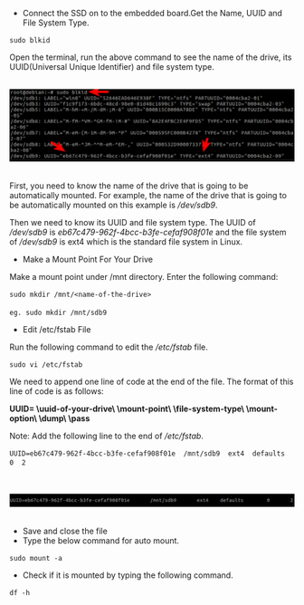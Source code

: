 



* Connect the SSD on to the embedded board.Get the Name, UUID and File System Type.

```
sudo blkid
```


Open the terminal, run the above command to see the name of the drive, its UUID(Universal Unique Identifier) and file system type.


<br>
<img src="https://github.com/Godson-Thomas/Automount-FS/blob/master/_1.png" width="700"><br><br>



First, you need to know the name of the drive that is going to be automatically mounted. For example, the name of the drive that is going to be automatically mounted on this example is _/dev/sdb9_.

Then we need to know its UUID and file system type. The UUID of _/dev/sdb9_ is _eb67c479-962f-4bcc-b3fe-cefaf908f01e_ and the file system of _/dev/sdb9_ is ext4 which is the standard file system in Linux.

* Make a Mount Point For Your Drive

 Make a mount point under /mnt directory. Enter the following command:
 ```
 sudo mkdir /mnt/<name-of-the-drive>

 eg. sudo mkdir /mnt/sdb9
 ```


 * Edit /etc/fstab File

 Run the following command to edit the _/etc/fstab_ file.
 ```
 sudo vi /etc/fstab
 ```

 We need to append one line of code at the end of the file. The format of this line of code is as follows:

**UUID= \uuid-of-your-drive\  \mount-point\  \file-system-type\  \mount-option\  \dump\  \pass**


Note: Add the following line to the end of _/etc/fstab_.

```
UUID=eb67c479-962f-4bcc-b3fe-cefaf908f01e  /mnt/sdb9  ext4  defaults  0  2
```

<br><br>
<img src="https://github.com/Godson-Thomas/Automount-FS/blob/master/_2.png" width="700"><br><br>

* Save and close the file
* Type the below command for auto mount.
```
sudo mount -a
```
* Check if it is mounted by typing the following command.

```
df -h
```




